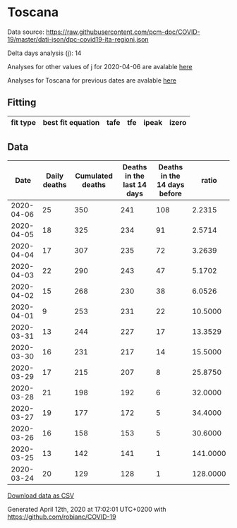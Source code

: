 # Toscana

Data source: https://raw.githubusercontent.com/pcm-dpc/COVID-19/master/dati-json/dpc-covid19-ita-regioni.json

Delta days analysis (j): 14

Analyses for other values of j for 2020-04-06 are avalable [here](../2020-04-06/README.md)

Analyses for Toscana for previous dates are avalable [here](../README.md)

## Fitting 
|fit type|best fit equation|tafe|tfe|ipeak|izero|
|-------|-----|--------|------|---|---|

## Data
|Date|Daily deaths|Cumulated deaths|Deaths in the last 14 days|Deaths in the 14 days before|ratio|
|----|----------|-----------|-------|--------------------|-----|
|2020-04-06|25|350|241|108|2.2315|
|2020-04-05|18|325|234|91|2.5714|
|2020-04-04|17|307|235|72|3.2639|
|2020-04-03|22|290|243|47|5.1702|
|2020-04-02|15|268|230|38|6.0526|
|2020-04-01|9|253|231|22|10.5000|
|2020-03-31|13|244|227|17|13.3529|
|2020-03-30|16|231|217|14|15.5000|
|2020-03-29|17|215|207|8|25.8750|
|2020-03-28|21|198|192|6|32.0000|
|2020-03-27|19|177|172|5|34.4000|
|2020-03-26|16|158|153|5|30.6000|
|2020-03-25|13|142|141|1|141.0000|
|2020-03-24|20|129|128|1|128.0000|

[Download data as CSV](COVID-19_toscana_j14_2020-04-06.csv)

Generated April 12th, 2020 at 17:02:01 UTC+0200 with https://github.com/robianc/COVID-19
